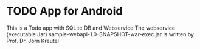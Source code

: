 # TODO App for Android
This is a Todo app with SQLite DB and Webservice
The webservice (executable Jar) sample-webapi-1.0-SNAPSHOT-war-exec.jar is written by Prof. Dr. Jörn Kreutel
